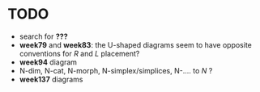 # TODO

- search for **???**
- **week79** and **week83**: the U-shaped diagrams seem to have opposite conventions for $R$ and $L$ placement?
- **week94** diagram
- N-dim, N-cat, N-morph, N-simplex/simplices, N-.... to $N$ ?
- **week137** diagrams